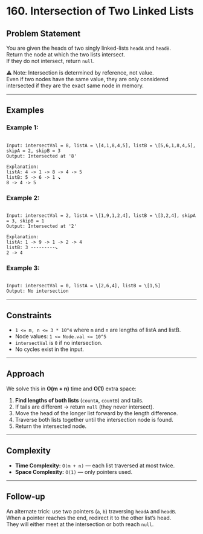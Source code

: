 # 160. Intersection of Two Linked Lists

## Problem Statement

You are given the heads of two singly linked-lists `headA` and `headB`.  
Return the node at which the two lists intersect.  
If they do not intersect, return `null`.

⚠️ Note: Intersection is determined by reference, not value.  
Even if two nodes have the same value, they are only considered intersected if they are the exact same node in memory.

---

## Examples

### Example 1:

```

Input: intersectVal = 8, listA = \[4,1,8,4,5], listB = \[5,6,1,8,4,5], skipA = 2, skipB = 3
Output: Intersected at '8'

Explanation:
listA: 4 -> 1 -> 8 -> 4 -> 5
listB: 5 -> 6 -> 1 ↘
8 -> 4 -> 5

```

### Example 2:

```

Input: intersectVal = 2, listA = \[1,9,1,2,4], listB = \[3,2,4], skipA = 3, skipB = 1
Output: Intersected at '2'

Explanation:
listA: 1 -> 9 -> 1 -> 2 -> 4
listB: 3 ---------↘
2 -> 4

```

### Example 3:

```

Input: intersectVal = 0, listA = \[2,6,4], listB = \[1,5]
Output: No intersection

```

---

## Constraints

- `1 <= m, n <= 3 * 10^4` where `m` and `n` are lengths of listA and listB.
- Node values: `1 <= Node.val <= 10^5`
- `intersectVal` is `0` if no intersection.
- No cycles exist in the input.

---

## Approach

We solve this in **O(m + n)** time and **O(1)** extra space:

1. **Find lengths of both lists** (`countA`, `countB`) and tails.
2. If tails are different → return `null` (they never intersect).
3. Move the head of the longer list forward by the length difference.
4. Traverse both lists together until the intersection node is found.
5. Return the intersected node.

---

## Complexity

- **Time Complexity:** `O(m + n)` — each list traversed at most twice.
- **Space Complexity:** `O(1)` — only pointers used.

---

## Follow-up

An alternate trick: use two pointers (`a`, `b`) traversing `headA` and `headB`.  
When a pointer reaches the end, redirect it to the other list’s head.  
They will either meet at the intersection or both reach `null`.

```

```
